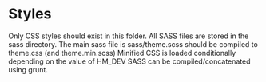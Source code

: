 # Styles

Only CSS styles should exist in this folder. 
All SASS files are stored in the sass directory.
The main sass file is sass/theme.scss should be compiled to theme.css (and theme.min.scss)
Minified CSS is loaded conditionally depending on the value of HM_DEV
SASS can be compiled/concatenated using grunt. 